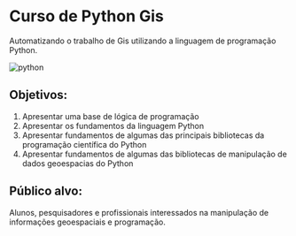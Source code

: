 # Curso de Python Gis

Automatizando o trabalho de Gis utilizando a linguagem de programação Python.

![python](https://www.python.org/static/img/python-logo@2x.png)

## Objetivos:

1. Apresentar uma base de lógica de programação
1. Apresentar os fundamentos da linguagem Python
1. Apresentar fundamentos de algumas das principais bibliotecas da programação científica do Python
1. Apresentar fundamentos de algumas das bibliotecas de manipulação de dados geoespacias do Python

## Público alvo:

Alunos, pesquisadores e profissionais interessados na manipulação de informações geoespaciais e programação.

